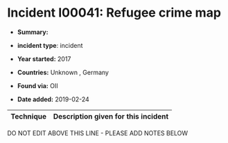# Incident I00041: Refugee crime map

* **Summary:** 

* **incident type**: incident

* **Year started:** 2017

* **Countries:** Unknown , Germany

* **Found via:** OII

* **Date added:** 2019-02-24
 

| Technique | Description given for this incident |
| --------- | ------------------------- |


DO NOT EDIT ABOVE THIS LINE - PLEASE ADD NOTES BELOW